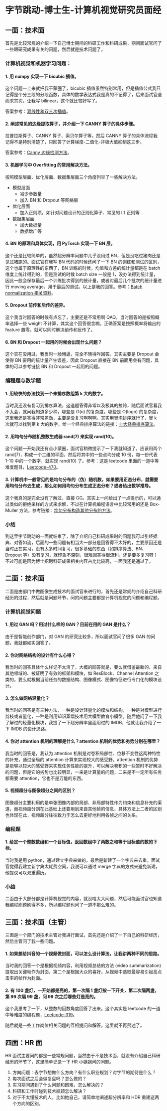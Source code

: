 # 字节跳动-博士生-计算机视觉研究员面经

## 一面：技术面

首先是比较常规的介绍一下自己博士期间的科研工作和科研成果，期间面试官问了一些跟研究成果有关的问题，然后就是技术问题了。

### 计算机视觉和机器学习问题：

#### 1. 用 numpy 实现一下 bicubic 插值。
   
这个问题一上来就把我干蒙圈了，bicubic 插值虽然特别常用，但是插值公式我只记得是个分三段的分段函数，具体的数学表达式我是真的不记得了，后来面试官退而求其次，让我写 bilinear，这个就比较好写了。

答案参考：[双线性和双三次插值](https://blog.csdn.net/weixin_42463482/article/details/82830628)。 

#### 2. 阐述常见的边缘提取算子，并介绍一下 CANNY 算子的具体步骤。

拉普拉斯算子、CANNY 算子、索贝尔算子等，然后 CANNY 算子的具体流程我记得不是特别清楚了，只回答了计算梯度-二值化-非极大值抑制这三步。

答案参考：[Canny 边缘检测方法](https://blog.csdn.net/saltriver/article/details/80545571)。 

#### 3. 机器学习中 Overfitting 的常用解决方法。

按照模型层面、优化层面、数据集层面三个角度列举了一些解决方法。
- 模型层面
  - 减少参数量
  - 加入 BN 和 Dropout 等网络层
- 优化层面
  - 加入正则项，如针对问题设计的正则化算子、常见的 L1 正则等
- 数据集层面
  - 加大数据量
  - 数据增广等

#### 4. BN 的原理和具体实现，用 PyTorch 实现一下 BN 层。

这个还是比较简单的，虽然超分辨率问题中几乎没用过 BN，但是没吃过猪肉还是见过猪跑的。面试官在我写 BN 代码的时候还问了一下 BN 的训练和测试的区别，这个也属于原理性的东西了，BN 训练的时候，均值和方差的统计量都是在 batch 维度上统计得到的，但是测试的时候 batch size 一般是 1，没办法得到统计量，因此一般会保存最后一个训练批次得到的统计量，或者对最后几个批次的统计量进行 moving average，用于最后的测试。以上是我的回答。参考：[Batch normalization 相关资料](https://zhuanlan.zhihu.com/p/34879333)。 

#### 5. Dropout 前传和后传的差异。

这个我当时回答的时候有点忘了，主要还是不常用啊 QAQ，当时回答的是按照概率选择一些 weight 不计算，其实这个回答很含糊。正确答案是按照概率将输出的 feature 置零，就可以同时解决前传和反传了。 

#### 6. BN 和 Dropout 一起用的时候会出现什么问题？

这个实在没用过，我当时一脸懵逼，完全不晓得咋回答。其实主要是 Dropout 会使得 BN 要用的统计量产生误差，因此 Dropout 直接在 BN 前面用会有问题，具体的可以参考链接 BN 和 Dropout 一起用的问题。 

### 编程题与数学题

#### 1. 用较快的办法找到一个未排序数组第 k 大的数字。

当时我还没有复习到排序算法，这道题答得非常以及极其的拉跨，随后面试官看我不太会，就问我知道多少种，哪些是 O(n) 的复杂度，哪些是 O(logn) 的复杂度，这里我还是答得非常差劲，主要是没复习啊啊啊。其实用冒泡排序就行了，冒 k 次就可以找到第 k 大的数字，给一个经典排序算法的链接：[十大经典排序算法](https://www.runoob.com/w3cnote/ten-sorting-algorithm.html)。 

#### 2. 用均匀分布随机整数生成器 rand(7) 来实现 rand(10)。

这个问题一开始我还有点小蒙圈，面试官稍微提示了一下我就知道了，应该用两个 rand(7)，构成一个二维的平面，然后将其中的一些点均分成 10 份，每一份代表 1-10 中的一个数字，就实现 rand(10) 了。参考：这是 leetcode 里面的一道中等难度题目，[Leetcode-470](https://leetcode-cn.com/problems/implement-rand10-using-rand7/)。 

#### 3. 计算机中一般常见的是均匀分布的（伪）随机数，如果要用正态分布，就需要用均匀分布去生成，那么如何用均匀分布生成正态分布？或者给出数学推导。

这个我真的是完全没有了解过，直接 GG。其实上一问给出了一点提示的，可以通过类似的拒绝采样的方式来求解，不过在计算机编程语言中比较常用的还是 Box-Muller 方法，参考链接：[均匀分布构造其他分布的方法](https://ziyunge1999.github.io/blog/2020/09/06/constructNormalDistribution/)。 

### 小结

到这里字节跳动的一面就结束了，除了介绍自己科研成果时的问题我可以引经据典、对答如流，后面的一些问题有相当大一部分是回答得不太好的，主要原因还是当时正在实习，没有太多时间复习，很多基础的东西（如排序算法、BN、Dropout 等）没有复习，就印象不深刻，很难回答得很流利，还是要多复习呀！不过可能是因为博士招聘科研成果相关内容占比比较高，一面我还是通过了。

## 二面：技术面

二面是由部门中做图像生成技术的面试官来进行的，首先还是常规的介绍自己科研经历的过程，然后就是问题环节，问的问题主要都是计算机视觉的问题和编程题。

### 计算机视觉问题

#### 1. 用过 GAN 吗？用过什么样的 GAN？目前在用的 GAN 是什么？

由于是智能创作部门，对 GAN 的研究比较多，所以面试官问了很多 GAN 的问题，我就都如实回答了。 

#### 2. 你对网络结构的设计有什么心得？

我当时的回答具体什么样记不太清了，大概的回答就是，要么就借鉴最新的、来自其他领域的、被证明了有效的框架和模块，如 ResBlock、Channel Attention 之类的，要么就根据当前任务的数据结构、图像模式、图像特征进行专门化的模块设计。 

#### 3. 怎么做网络轻量化？

我当时的回答是有三种方法，一种是设计轻量化的模块和结构，一种是对模型进行剪枝或者量化，一种是利用知识蒸馏技术用大模型教育小模型。随后他问了一下我了解过的轻量化模块，我提了一下超分辨率里面用过的 IMDB，他就让我介绍了一下 IMDB 的设计思路。

#### 4. 你对 attention 机制的理解是什么？attention 机制的优势和劣势分别在哪里？

我当时的回答是，我认为 attention 机制是对卷积局部性、位移不变性这两种特性的补充，通过全局的 attention 计算来实现较大的感受野。attention 机制的优势是能够以较大的感受野来实现任务性能的提升，可以解决卷积的一些暂时不好解决的问题，但是它的劣势也比较明显，一来是计算量的问题，二来是不一定所有任务都需要 attention，它也不是万能的东西。 

#### 5. 视频超分与图像超分之间的区别？

图像超分主要利用的是单张图像内部的局部、非局部特性作为约束和信息补充的渠道，而视频超分则在此基础上还要用到来自其他帧的信息，具体方法上二者的区别也体现在此，视频超分往往致力于怎么去更好地利用各帧之间的关系。

### 编程题

#### 1. 给定一个整数数组和一个目标值，返回数组中了两数之和等于目标值的数的下标。

当时我是用 python，通过建立字典来做的，最后是新建了一个字典来去重，面试官觉得我建立新字典太耗费空间，我说可以通过 merge 字典的方式来避免新建，他提议可以双重遍历。 

### 小结

二面由于大部分都是计算机视觉的内容，就没啥太大问题，然后可能面试官也知道我编程刷题刷得不多，所以编程题也问了一道不那么难的。

## 三面：技术面（主管）

三面是一个部门的技术主管对我进行面试，首先还是介绍了一下自己的科研经历，然后主管问了我一些问题。

#### 1. 如果想给抖音的一个视频做封面，可以怎么设计算法，让我讲两种不同的思路。

当时我的回答一个是根据视频内容，利用视频总结的方法 (video summarization) 提取出关键帧作为封面，第二个是根据大众的喜好，从视频中选取最容易引起高点击率的帧作为封面。 

#### 2. 有 100 盏灯，一开始都是亮的，第一次隔 1 盏灯按一下开关，第二次隔两盏，第 99 次隔 99 盏，问 99 次之后哪些灯是亮的。

这个我思考了一下，从整数的因数角度回答了出来。这个其实是 leetcode 的一道中等难度的编程题，[Leetcode-319](https://leetcode-cn.com/problems/bulb-switcher/)。 

随后就是一些工作岗位相关问题的互相提问和解答，这里就不再赘述了。

## 四面：HR 面

HR 面试主要问的都是一些常规问题，当然由于不是技术面，就没有介绍自己科研经历的环节了，这里简单记录一下 HR 小姐姐问的问题。

1. 方向问题：去字节想做什么方向？有什么职业规划？对字节的期待是什么？
2. 每次面试之后会做复盘吗？怎么做的？
3. 实习期间遇到了什么问题和困难，怎么解决的？
4. 科研和工作时碰到技术瓶颈怎么解决？
5. 对于不太懂技术的人，比如她自己，请简单地阐述超分辨率和 HDR 重建这两个方向的区别。
